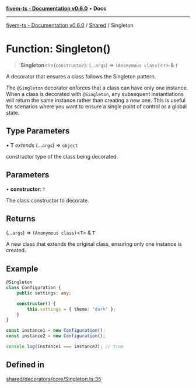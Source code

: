 [**fivem-ts - Documentation v0.6.0**](../../../README.md) • **Docs**

***

[fivem-ts - Documentation v0.6.0](../../../README.md) / [Shared](../README.md) / Singleton

# Function: Singleton()

> **Singleton**\<`T`\>(`constructor`): (...`args`) => `(Anonymous class)`\<`T`\> & `T`

A decorator that ensures a class follows the Singleton pattern.

The `@Singleton` decorator enforces that a class can have only one instance. When a class is decorated with
`@Singleton`, any subsequent instantiations will return the same instance rather than creating a new one.
This is useful for scenarios where you want to ensure a single point of control or a global state.

## Type Parameters

• **T** *extends* (...`args`) => `object`

constructor type of the class being decorated.

## Parameters

• **constructor**: `T`

The class constructor to decorate.

## Returns

(...`args`) => `(Anonymous class)`\<`T`\> & `T`

A new class that extends the original class, ensuring only one instance is created.

## Example

```ts
@Singleton
class Configuration {
    public settings: any;

    constructor() {
        this.settings = { theme: 'dark' };
    }
}

const instance1 = new Configuration();
const instance2 = new Configuration();

console.log(instance1 === instance2); // true
```

## Defined in

[shared/decorators/core/Singleton.ts:35](https://github.com/Purpose-Dev/fivem-ts/blob/main/src/shared/decorators/core/Singleton.ts#L35)

